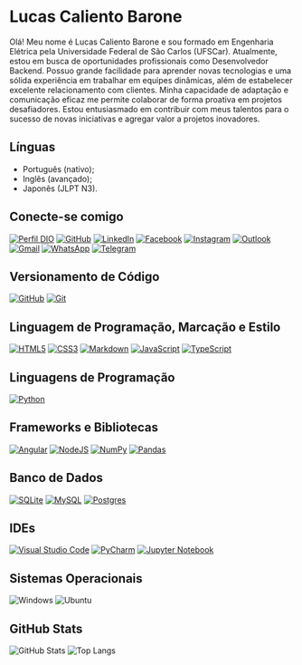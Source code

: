# Lucas Caliento Barone
Olá! Meu nome é Lucas Caliento Barone e sou formado em Engenharia Elétrica pela Universidade Federal de São Carlos (UFSCar). Atualmente, estou em busca de oportunidades profissionais como Desenvolvedor Backend. Possuo grande facilidade para aprender novas tecnologias e uma sólida experiência em trabalhar em equipes dinâmicas, além de estabelecer excelente relacionamento com clientes. Minha capacidade de adaptação e comunicação eficaz me permite colaborar de forma proativa em projetos desafiadores. Estou entusiasmado em contribuir com meus talentos para o sucesso de novas iniciativas e agregar valor a projetos inovadores.

## Línguas
- Português (nativo);
- Inglês (avançado);
- Japonês (JLPT N3).

## Conecte-se comigo
[![Perfil DIO](https://img.shields.io/badge/-Meu%20Perfil%20na%20DIO-30A3DC?style=for-the-badge)](https://web.dio.me/users/lucascbarone/)
[![GitHub](https://img.shields.io/badge/github-%23121011.svg?style=for-the-badge&logo=github&logoColor=white)](https://github.com/lucascbarone/)
[![LinkedIn](https://img.shields.io/badge/linkedin-%230077B5.svg?style=for-the-badge&logo=linkedin&logoColor=white)](https://www.linkedin.com/in/lucascbarone/)
[![Facebook](https://img.shields.io/badge/Facebook-%231877F2.svg?style=for-the-badge&logo=Facebook&logoColor=white)](https://www.facebook.com/lucascbarone/)
[![Instagram](https://img.shields.io/badge/Instagram-%23E4405F.svg?style=for-the-badge&logo=Instagram&logoColor=white)](https://www.instagram.com/lucascbarone/)
[![Outlook](https://img.shields.io/badge/Microsoft_Outlook-0078D4?style=for-the-badge&logo=microsoft-outlook&logoColor=white)](mailto:lucascbarone@hotmail.com)
[![Gmail](https://img.shields.io/badge/Gmail-D14836?style=for-the-badge&logo=gmail&logoColor=white)](mailto:lucascaliento@gmail.com)
[![WhatsApp](https://img.shields.io/badge/WhatsApp-25D366?style=for-the-badge&logo=whatsapp&logoColor=white)](https://wa.me/5519997582104)
[![Telegram](https://img.shields.io/badge/Telegram-2CA5E0?style=for-the-badge&logo=telegram&logoColor=white)](https://t.me/birutex)

## Versionamento de Código
[![GitHub](https://img.shields.io/badge/github-%23121011.svg?style=for-the-badge&logo=github&logoColor=white)](https://docs.github.com/)
[![Git](https://img.shields.io/badge/git-%23F05033.svg?style=for-the-badge&logo=git&logoColor=white)](https://git-scm.com/doc)

## Linguagem de Programação, Marcação e Estilo
[![HTML5](https://img.shields.io/badge/html5-%23E34F26.svg?style=for-the-badge&logo=html5&logoColor=white)](https://html.spec.whatwg.org/)
[![CSS3](https://img.shields.io/badge/css3-%231572B6.svg?style=for-the-badge&logo=css3&logoColor=white)](https://www.w3.org/Style/CSS/)
[![Markdown](https://img.shields.io/badge/markdown-%23000000.svg?style=for-the-badge&logo=markdown&logoColor=white)](https://www.markdownguide.org/)
[![JavaScript](https://img.shields.io/badge/javascript-%23323330.svg?style=for-the-badge&logo=javascript&logoColor=%23F7DF1E)](https://developer.mozilla.org/en-US/docs/Web/JavaScript)
[![TypeScript](https://img.shields.io/badge/typescript-%23007ACC.svg?style=for-the-badge&logo=typescript&logoColor=white)](https://www.typescriptlang.org/docs/)

## Linguagens de Programação
[![Python](https://img.shields.io/badge/python-3670A0?style=for-the-badge&logo=python&logoColor=ffdd54)](https://www.python.org/doc/)

## Frameworks e Bibliotecas
[![Angular](https://img.shields.io/badge/angular-%23DD0031.svg?style=for-the-badge&logo=angular&logoColor=white)](https://angular.io/docs)
[![NodeJS](https://img.shields.io/badge/node.js-6DA55F?style=for-the-badge&logo=node.js&logoColor=white)](https://nodejs.org/pt-br/docs)
[![NumPy](https://img.shields.io/badge/numpy-%23013243.svg?style=for-the-badge&logo=numpy&logoColor=white)](https://numpy.org/doc/stable/)
[![Pandas](https://img.shields.io/badge/pandas-%23150458.svg?style=for-the-badge&logo=pandas&logoColor=white)](https://pandas.pydata.org/docs/)

## Banco de Dados
[![SQLite](https://img.shields.io/badge/sqlite-%2307405e.svg?style=for-the-badge&logo=sqlite&logoColor=white)](https://www.sqlite.org/docs.html)
[![MySQL](https://img.shields.io/badge/mysql-%2300f.svg?style=for-the-badge&logo=mysql&logoColor=white)](https://dev.mysql.com/doc/)
[![Postgres](https://img.shields.io/badge/postgres-%23316192.svg?style=for-the-badge&logo=postgresql&logoColor=white)](https://www.postgresql.org/docs/)

## IDEs
[![Visual Studio Code](https://img.shields.io/badge/Visual%20Studio%20Code-0078d7.svg?style=for-the-badge&logo=visual-studio-code&logoColor=white)](https://code.visualstudio.com/docs)
[![PyCharm](https://img.shields.io/badge/pycharm-143?style=for-the-badge&logo=pycharm&logoColor=black&color=black&labelColor=green)](https://www.jetbrains.com/help/pycharm/quick-start-guide.html)
[![Jupyter Notebook](https://img.shields.io/badge/jupyter-%23FA0F00.svg?style=for-the-badge&logo=jupyter&logoColor=white)](https://docs.jupyter.org/en/latest/)

## Sistemas Operacionais
![Windows](https://img.shields.io/badge/Windows-0078D6?style=for-the-badge&logo=windows&logoColor=white)
![Ubuntu](https://img.shields.io/badge/Ubuntu-E95420?style=for-the-badge&logo=ubuntu&logoColor=white)

## GitHub Stats
![GitHub Stats](https://github-readme-stats.vercel.app/api?username=lucascbarone&theme=transparent&bg_color=000&border_color=30A3DC&show_icons=true&icon_color=30A3DC&title_color=E94D5F&text_color=FFF&hide_title=true&hide=stars)
![Top Langs](https://github-readme-stats-git-masterrstaa-rickstaa.vercel.app/api/top-langs/?username=lucascbarone&layout=compact&bg_color=000&border_color=30A3DC&title_color=E94D5F&text_color=FFF)
